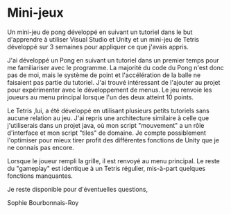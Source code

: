 # Mini-jeux
Un mini-jeu de pong développé en suivant un tutoriel dans le but d'apprendre à utiliser Visual Studio et Unity et un mini-jeu de Tetris développé sur 3 semaines pour appliquer ce que j'avais appris.

J'ai développé un Pong en suivant un tutoriel dans un premier temps pour me familiariser avec le programme. La majorité du code du Pong n'est donc pas de moi, mais le système de point et l'accélération de la balle ne faisaient pas partie du tutoriel. J'ai trouvé intéressant de l'ajouter au projet pour expérimenter avec le développement de menus. Le jeu renvoie les joueurs au menu principal lorsque l'un des deux atteint 10 points.

Le Tetris ,lui, a été développé en utilisant plusieurs petits tutoriels sans aucune relation au jeu. J'ai repris une architecture similaire à celle que j'utiliserais dans un projet java, où mon script "mouvement" a un rôle d'interface et mon script "tiles" de domaine. Je compte possiblement l'optimiser pour mieux tirer profit des différentes fonctions de Unity que je ne connais pas encore.

Lorsque le joueur rempli la grille, il est renvoyé au menu principal. Le reste du "gameplay" est identique à un Tetris régulier, mis-à-part quelques fonctions manquantes.

Je reste disponible pour d'éventuelles questions, 

Sophie Bourbonnais-Roy
